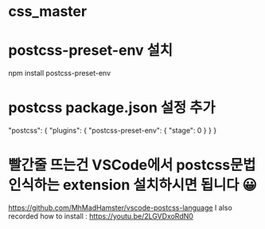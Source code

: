 # css_master

# postcss-preset-env 설치

npm install postcss-preset-env

# postcss package.json 설정 추가

"postcss": {
"plugins": {
"postcss-preset-env": {
"stage": 0
}
}
}

# 빨간줄 뜨는건 VSCode에서 postcss문법 인식하는 extension 설치하시면 됩니다 😀

https://github.com/MhMadHamster/vscode-postcss-language
I also recorded how to install : https://youtu.be/2LGVDxoRdN0
